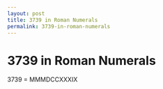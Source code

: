 ```yaml
---
layout: post
title: 3739 in Roman Numerals
permalink: 3739-in-roman-numerals
---
```


# 3739 in Roman Numerals

3739 = MMMDCCXXXIX
